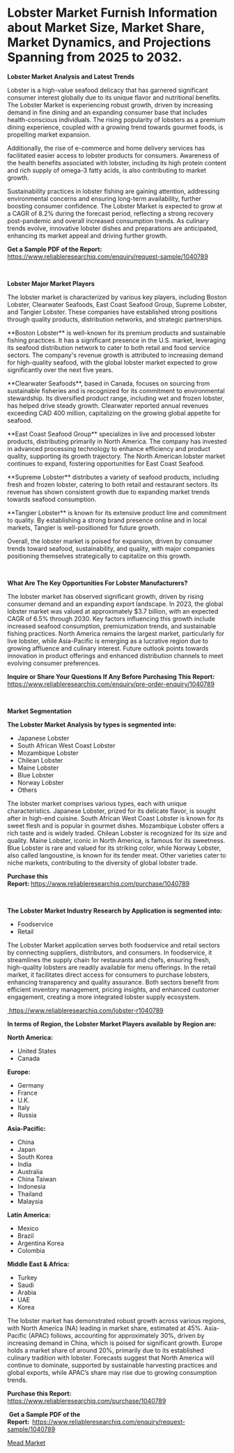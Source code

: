 <p><h1>Lobster Market Furnish Information about Market Size, Market Share, Market Dynamics, and Projections Spanning from 2025 to 2032.</h1></p><p><strong>Lobster Market Analysis and Latest Trends</strong></p>
<p><p>Lobster is a high-value seafood delicacy that has garnered significant consumer interest globally due to its unique flavor and nutritional benefits. The Lobster Market is experiencing robust growth, driven by increasing demand in fine dining and an expanding consumer base that includes health-conscious individuals. The rising popularity of lobsters as a premium dining experience, coupled with a growing trend towards gourmet foods, is propelling market expansion.</p><p>Additionally, the rise of e-commerce and home delivery services has facilitated easier access to lobster products for consumers. Awareness of the health benefits associated with lobster, including its high protein content and rich supply of omega-3 fatty acids, is also contributing to market growth. </p><p>Sustainability practices in lobster fishing are gaining attention, addressing environmental concerns and ensuring long-term availability, further boosting consumer confidence. The Lobster Market is expected to grow at a CAGR of 8.2% during the forecast period, reflecting a strong recovery post-pandemic and overall increased consumption trends. As culinary trends evolve, innovative lobster dishes and preparations are anticipated, enhancing its market appeal and driving further growth.</p></p>
<p><strong>Get a Sample PDF of the Report:&nbsp;</strong> <a href="https://www.reliableresearchiq.com/enquiry/request-sample/1040789?utm_campaign=3006&utm_medium=2&utm_source=Github&utm_content=ia&utm_term=07042025&utm_id=lobster">https://www.reliableresearchiq.com/enquiry/request-sample/1040789</a></p>
<p>&nbsp;</p>
<p><strong>Lobster Major Market Players</strong></p>
<p><p>The lobster market is characterized by various key players, including Boston Lobster, Clearwater Seafoods, East Coast Seafood Group, Supreme Lobster, and Tangier Lobster. These companies have established strong positions through quality products, distribution networks, and strategic partnerships.</p><p>**Boston Lobster** is well-known for its premium products and sustainable fishing practices. It has a significant presence in the U.S. market, leveraging its seafood distribution network to cater to both retail and food service sectors. The company's revenue growth is attributed to increasing demand for high-quality seafood, with the global lobster market expected to grow significantly over the next five years.</p><p>**Clearwater Seafoods**, based in Canada, focuses on sourcing from sustainable fisheries and is recognized for its commitment to environmental stewardship. Its diversified product range, including wet and frozen lobster, has helped drive steady growth. Clearwater reported annual revenues exceeding CAD 400 million, capitalizing on the growing global appetite for seafood.</p><p>**East Coast Seafood Group** specializes in live and processed lobster products, distributing primarily in North America. The company has invested in advanced processing technology to enhance efficiency and product quality, supporting its growth trajectory. The North American lobster market continues to expand, fostering opportunities for East Coast Seafood.</p><p>**Supreme Lobster** distributes a variety of seafood products, including fresh and frozen lobster, catering to both retail and restaurant sectors. Its revenue has shown consistent growth due to expanding market trends towards seafood consumption. </p><p>**Tangier Lobster** is known for its extensive product line and commitment to quality. By establishing a strong brand presence online and in local markets, Tangier is well-positioned for future growth.</p><p>Overall, the lobster market is poised for expansion, driven by consumer trends toward seafood, sustainability, and quality, with major companies positioning themselves strategically to capitalize on this growth.</p></p>
<p>&nbsp;</p>
<p><strong>What Are The Key Opportunities For Lobster Manufacturers?</strong></p>
<p><p>The lobster market has observed significant growth, driven by rising consumer demand and an expanding export landscape. In 2023, the global lobster market was valued at approximately $3.7 billion, with an expected CAGR of 6.5% through 2030. Key factors influencing this growth include increased seafood consumption, premiumization trends, and sustainable fishing practices. North America remains the largest market, particularly for live lobster, while Asia-Pacific is emerging as a lucrative region due to growing affluence and culinary interest. Future outlook points towards innovation in product offerings and enhanced distribution channels to meet evolving consumer preferences.</p></p>
<p><strong>Inquire or Share Your Questions If Any Before Purchasing This Report:</strong> <a href="https://www.reliableresearchiq.com/enquiry/pre-order-enquiry/1040789?utm_campaign=3006&utm_medium=2&utm_source=Github&utm_content=ia&utm_term=07042025&utm_id=lobster">https://www.reliableresearchiq.com/enquiry/pre-order-enquiry/1040789</a></p>
<p>&nbsp;</p>
<p><strong>Market Segmentation</strong></p>
<p><strong>The Lobster Market Analysis by types is segmented into:</strong></p>
<p><ul><li>Japanese Lobster</li><li>South African West Coast Lobster</li><li>Mozambique Lobster</li><li>Chilean Lobster</li><li>Maine Lobster</li><li>Blue Lobster</li><li>Norway Lobster</li><li>Others</li></ul></p>
<p><p>The lobster market comprises various types, each with unique characteristics. Japanese Lobster, prized for its delicate flavor, is sought after in high-end cuisine. South African West Coast Lobster is known for its sweet flesh and is popular in gourmet dishes. Mozambique Lobster offers a rich taste and is widely traded. Chilean Lobster is recognized for its size and quality. Maine Lobster, iconic in North America, is famous for its sweetness. Blue Lobster is rare and valued for its striking color, while Norway Lobster, also called langoustine, is known for its tender meat. Other varieties cater to niche markets, contributing to the diversity of global lobster trade.</p></p>
<p><strong>Purchase this Report:&nbsp;</strong><a href="https://www.reliableresearchiq.com/purchase/1040789?utm_campaign=3006&utm_medium=2&utm_source=Github&utm_content=ia&utm_term=07042025&utm_id=lobster">https://www.reliableresearchiq.com/purchase/1040789</a></p>
<p>&nbsp;</p>
<p><strong>The Lobster Market Industry Research by Application is segmented into:</strong></p>
<p><ul><li>Foodservice</li><li>Retail</li></ul></p>
<p><p>The Lobster Market application serves both foodservice and retail sectors by connecting suppliers, distributors, and consumers. In foodservice, it streamlines the supply chain for restaurants and chefs, ensuring fresh, high-quality lobsters are readily available for menu offerings. In the retail market, it facilitates direct access for consumers to purchase lobsters, enhancing transparency and quality assurance. Both sectors benefit from efficient inventory management, pricing insights, and enhanced customer engagement, creating a more integrated lobster supply ecosystem.</p></p>
<p><a href="https://www.reliableresearchiq.com/lobster-r1040789?utm_campaign=3006&utm_medium=2&utm_source=Github&utm_content=ia&utm_term=07042025&utm_id=lobster">&nbsp;https://www.reliableresearchiq.com/lobster-r1040789</a></p>
<p><strong>In terms of Region, the Lobster Market Players available by Region are:</strong></p>
<p>
    <p> <strong> North America: </strong>
        <ul>
            <li>United States</li>
            <li>Canada</li>
        </ul>
        </p> 
    <p> <strong> Europe: </strong>
        <ul>
            <li>Germany</li>
            <li>France</li>
            <li>U.K.</li>
            <li>Italy</li>
            <li>Russia</li>
        </ul>
        </p> 
    <p> <strong> Asia-Pacific: </strong>
        <ul>
            <li>China</li>
            <li>Japan</li>
            <li>South Korea</li>
            <li>India</li>
            <li>Australia</li>
            <li>China Taiwan</li>
            <li>Indonesia</li>
            <li>Thailand</li>
            <li>Malaysia</li>
        </ul>
        </p> 
    <p> <strong> Latin America: </strong>
        <ul>
            <li>Mexico</li>
            <li>Brazil</li>
            <li>Argentina Korea</li>
            <li>Colombia</li>
        </ul>
        </p> 
    <p> <strong> Middle East & Africa: </strong>
        <ul>
            <li>Turkey</li>
            <li>Saudi</li>
            <li>Arabia</li>
            <li>UAE</li>
            <li>Korea</li>
        </ul>
    </p>
    </p>
<p><p>The lobster market has demonstrated robust growth across various regions, with North America (NA) leading in market share, estimated at 45%. Asia-Pacific (APAC) follows, accounting for approximately 30%, driven by increasing demand in China, which is poised for significant growth. Europe holds a market share of around 20%, primarily due to its established culinary tradition with lobster. Forecasts suggest that North America will continue to dominate, supported by sustainable harvesting practices and global exports, while APAC’s share may rise due to growing consumption trends.</p></p>
<p><strong>Purchase this Report: </strong><a href="https://www.reliableresearchiq.com/purchase/1040789?utm_campaign=3006&utm_medium=2&utm_source=Github&utm_content=ia&utm_term=07042025&utm_id=lobster">https://www.reliableresearchiq.com/purchase/1040789</a></p>
<p>&nbsp;<strong>Get a Sample PDF of the Report:&nbsp;&nbsp;</strong><a href="https://www.reliableresearchiq.com/enquiry/request-sample/1040789?utm_campaign=3006&utm_medium=2&utm_source=Github&utm_content=ia&utm_term=07042025&utm_id=lobster">https://www.reliableresearchiq.com/enquiry/request-sample/1040789</a></p>
<p><strong></strong></p>
<p><p><a href="https://github.com/hunanuzmez/Market-Research-Report-List-1/blob/main/mead-market.md?utm_campaign=3006&utm_medium=2&utm_source=Github&utm_content=ia&utm_term=07042025&utm_id=lobster">Mead Market</a></p></p>